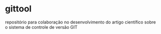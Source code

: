 gittool
=======

repositório para colaboração no desenvolvimento do artigo científico sobre o sistema de controle de versão GIT
